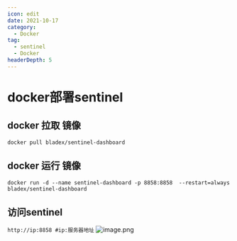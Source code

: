 ```yaml
---
icon: edit
date: 2021-10-17
category:
  - Docker
tag:
  - sentinel
  - Docker
headerDepth: 5
---
```



# docker部署sentinel
## docker 拉取 镜像
``` shell
docker pull bladex/sentinel-dashboard 
```
## docker 运行 镜像
``` shell
docker run -d --name sentinel-dashboard -p 8858:8858  --restart=always bladex/sentinel-dashboard
```
## 访问sentinel
```http://ip:8858 #ip:服务器地址```
![image.png](/upload/2021/10/image-35a36703c3de4608bb87dc383d088d69.png)